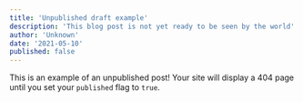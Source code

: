 ```yaml
---
title: 'Unpublished draft example'
description: 'This blog post is not yet ready to be seen by the world'
author: 'Unknown'
date: '2021-05-10'
published: false
---
```


This is an example of an unpublished post! Your site will display a 404 page until you set your `published` flag to `true`.